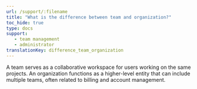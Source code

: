 ```yaml
---
url: /support/:filename
title: "What is the difference between team and organization?"
toc_hide: true
type: docs
support:
   - team management
   - administrator
translationKey: difference_team_organization
---
```

A team serves as a collaborative workspace for users working on the same projects. An organization functions as a higher-level entity that can include multiple teams, often related to billing and account management.